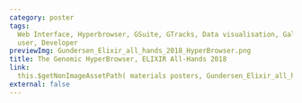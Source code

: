 ```yaml
---
category: poster
tags:
  Web Interface, Hyperbrowser, GSuite, GTracks, Data visualisation, Galaxy, Track collection, End
  user, Developer
previewImg: Gundersen_Elixir_all_hands_2018_HyperBrowser.png
title: The Genomic HyperBrowser, ELIXIR All-Hands 2018
link:
  this.$getNonImageAssetPath( materials posters, Gundersen_Elixir_all_hands_2018_HyperBrowser.pdf )
external: false
---
```

